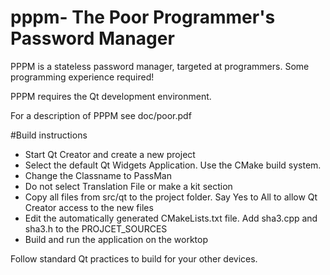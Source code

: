 # pppm- The Poor Programmer's Password Manager

PPPM is a stateless password manager, targeted at programmers. Some programming experience required!

PPPM requires the Qt development environment.

For a description of PPPM see doc/poor.pdf

#Build instructions

- Start Qt Creator and create a new project
- Select the default Qt Widgets Application. Use the CMake build system.
- Change the Classname to PassMan
- Do not select Translation File or make a kit section
- Copy all files from src/qt to the project folder. Say Yes to All to allow Qt Creator access to the new files
- Edit the automatically generated CMakeLists.txt file. Add sha3.cpp and sha3.h to the PROJCET_SOURCES
- Build and run the application on the worktop

Follow standard Qt practices to build for your other devices.

